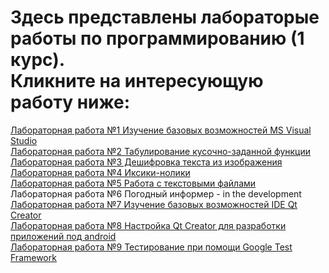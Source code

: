 Здесь представлены лабораторые работы по программированию (1 курс).<br>
Кликните на интересующую работу ниже:
=============
[Лабораторная работа №1 Изучение базовых возможностей MS Visual Studio](https://github.com/dark-angel-jpg/Lab/blob/master/Lab1.md)<br>
[Лабораторная работа №2 Табулирование кусочно-заданной функции](https://github.com/dark-angel-jpg/Lab/blob/master/Lab2.md)<br>
[Лабораторная работа №3 Дешифровка текста из изображения](https://github.com/dark-angel-jpg/Lab/blob/master/Lab3.mdм)<br>
[Лабораторная работа №4 Иксики-нолики](https://github.com/dark-angel-jpg/Lab/blob/master/Lab4.md)<br>
[Лабораторная работа №5 Работа с текстовыми файлами](https://github.com/dark-angel-jpg/Lab/blob/master/Lab5.md)<br>
Лабораторная работа №6 Погодный информер - in the development<br>
[Лабораторная работа №7 Изучение базовых возможностей IDE Qt Creator](https://github.com/dark-angel-jpg/Lab/blob/master/Lab7.md)<br>
[Лабораторная работа №8 Настройка Qt Creator для разработки приложений под android](https://github.com/dark-angel-jpg/Lab/blob/master/Lab8.md) <br>
[Лабораторная работа №9 Тестирование при помощи Google Test Framework](https://github.com/dark-angel-jpg/Lab/blob/master/Lab9.md)

